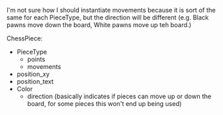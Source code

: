 I'm not sure how I should instantiate movements because it is sort of the same for each PieceType, but the direction will be different (e.g. Black pawns move down the board, White pawns move up teh board.)




ChessPiece:
- PieceType
    - points
    - movements
- position_xy
- position_text
- Color
    - direction (basically indicates if pieces can move up or down the board, for some pieces this won't end up being used)



